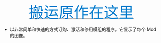 
<p align="center"><a href="https://gamebanana.com/tools/12839"><font size="20" color="#007acc"><b></b>搬运原作在这里</font></a></p>


- 以非常简单和快速的方式订购、激活和停用模组的程序。它显示了每个 Mod 的图像。
